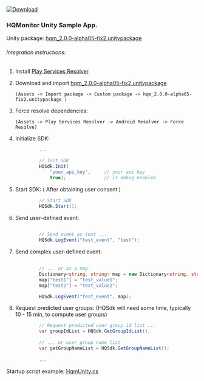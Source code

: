 [ ![Download](https://api.bintray.com/packages/humanteq/hqm-sdk/hqm-core-legacy/images/download.svg?version=2.0.0-alpha05-fix2) ](https://bintray.com/humanteq/hqm-sdk/hqm-core-legacy/2.0.0-alpha05-fix2/link)

### HQMonitor Unity Sample App.

Unity package: [hqm_2.0.0-alpha05-fix2.unitypackage](https://github.com/HumanteQ/HQMonitorLegacyExample/raw/master/hqm_2.0.0-alpha05-fix2.unitypackage)

###### Integration instructions:

1. Install [Play Services Resolver](https://github.com/googlesamples/unity-jar-resolver/)
2. Download and import [hqm_2.0.0-alpha05-fix2.unitypackage](https://github.com/HumanteQ/HQMonitorLegacyExample/raw/master/hqm_2.0.0-alpha05-fix2.unitypackage)

   `(Assets -> Import package -> Custom package -> hqm_2.0.0-alpha05-fix2.unitypackage )`
3. Force resolve dependencies:

   `(Assets -> Play Services Resolver -> Android Resolver -> Force Resolve)`
4. Initialize SDK:
```csharp
            ...
            
            // Init SDK
            HQSdk.Init(
                "your_api_key",     // your api key
                true);              // is debug enabled
  ```
  
  5. Start SDK: ( After obtaining user consent )
```csharp  
            // Start SDK
            HQSdk.Start();
  ```
  
 6. Send user-defined event:
```csharp  
 
            // Send event as text ...
            HQSdk.LogEvent("test_event", "test");
```
 
 7. Send complex user-defined event:
```csharp  
            
            // ... or as a map.
            Dictionary<string, string> map = new Dictionary<string, string>();
            map["test1"] = "test_value1";
            map["test2"] = "test_value2";

            HQSdk.LogEvent("test_event", map);
```

8. Request predicted user groups: (HQSdk will need some time, typically 10 - 15 min, to compute user groups)
```csharp
            // Request predicted user group id list ...
            var groupIdList = HQSdk.GetGroupIdList();
            
            // ... or user group name list
            var getGroupNameList = HQSdk.GetGroupNameList();
            
            ...
```

Startup script example: [HqmUnity.cs](https://github.com/HumanteQ/HQMonitorLegacyExample/blob/master/Assets/HqmPlugin/HqmUnity.cs)

